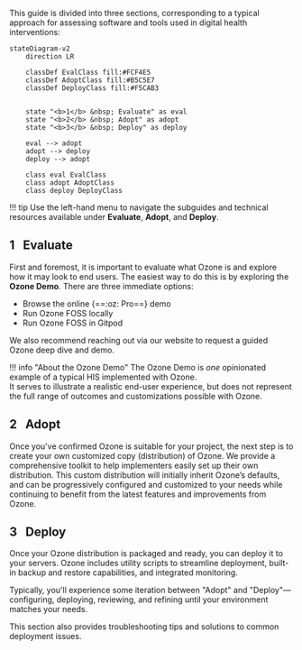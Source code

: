 This guide is divided into three sections, corresponding to a typical approach for assessing software and tools used in digital health interventions:

``` mermaid
stateDiagram-v2
    direction LR

    classDef EvalClass fill:#FCF4E5
    classDef AdoptClass fill:#B5C5E7
    classDef DeployClass fill:#F5CAB3
    

    state "<b>1</b> &nbsp; Evaluate" as eval
    state "<b>2</b> &nbsp; Adopt" as adopt
    state "<b>3</b> &nbsp; Deploy" as deploy

    eval --> adopt
    adopt --> deploy
    deploy --> adopt

    class eval EvalClass
    class adopt AdoptClass
    class deploy DeployClass
```

!!! tip
    Use the left-hand menu to navigate the subguides and technical resources available under **Evaluate**, **Adopt**, and **Deploy**.

## **1** &nbsp; Evaluate

First and foremost, it is important to evaluate what Ozone is and explore how it may look to end users. The easiest way to do this is by exploring the **Ozone Demo**. There are three immediate options:

- Browse the online {==:oz: Pro==} demo  
- Run Ozone FOSS locally
- Run Ozone FOSS in Gitpod  

We also recommend reaching out via our website to request a guided Ozone deep dive and demo.

!!! info "About the Ozone Demo"
    The Ozone Demo is _one_ opinionated example of a typical HIS implemented with Ozone.  
    It serves to illustrate a realistic end-user experience, but does not represent the full range of outcomes and customizations possible with Ozone.

## **2** &nbsp; Adopt
Once you've confirmed Ozone is suitable for your project, the next step is to create your own customized copy (distribution) of Ozone. We provide a comprehensive toolkit to help implementers easily set up their own distribution. This custom distribution will initially inherit Ozone’s defaults, and can be progressively configured and customized to your needs while continuing to benefit from the latest features and improvements from Ozone.

## **3** &nbsp; Deploy

Once your Ozone distribution is packaged and ready, you can deploy it to your servers. Ozone includes utility scripts to streamline deployment, built-in backup and restore capabilities, and integrated monitoring.

Typically, you'll experience some iteration between "Adopt" and "Deploy"—configuring, deploying, reviewing, and refining until your environment matches your needs.

This section also provides troubleshooting tips and solutions to common deployment issues.
